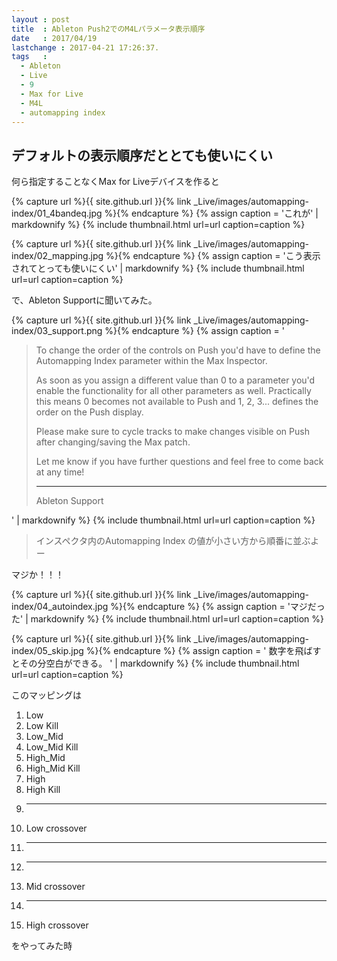 ```yaml
---
layout : post
title  : Ableton Push2でのM4Lパラメータ表示順序
date   : 2017/04/19
lastchange : 2017-04-21 17:26:37.
tags   :
  - Ableton
  - Live
  - 9
  - Max for Live
  - M4L
  - automapping index
---
```


## デフォルトの表示順序だととても使いにくい

何ら指定することなくMax for Liveデバイスを作ると

{% capture url %}{{ site.github.url }}{% link _Live/images/automapping-index/01_4bandeq.jpg %}{% endcapture %}
{% assign caption = 'これが' | markdownify %}
{% include thumbnail.html url=url caption=caption %}

{% capture url %}{{ site.github.url }}{% link _Live/images/automapping-index/02_mapping.jpg %}{% endcapture %}
{% assign caption = 'こう表示されてとっても使いにくい' | markdownify %}
{% include thumbnail.html url=url caption=caption %}

で、Ableton Supportに聞いてみた。

{% capture url %}{{ site.github.url }}{% link _Live/images/automapping-index/03_support.png %}{% endcapture %}
{% assign caption = '

> To change the order of the controls on Push you'd have to define the Automapping Index parameter within the Max Inspector.
> 
> As soon as you assign a different value than 0 to a parameter you'd enable the functionality for all other parameters as well. 
> Practically this means 0 becomes not available to Push and 1, 2, 3... defines the order on the Push display.
> 
> Please make sure to cycle tracks to make changes visible on Push after changing/saving the Max patch.
> 
> Let me know if you have further questions and feel free to come back at any time!
>
> ---
>
> Ableton Support

' | markdownify %}
{% include thumbnail.html url=url caption=caption %}

> インスペクタ内のAutomapping Index の値が小さい方から順番に並ぶよー

マジか！！！

{% capture url %}{{ site.github.url }}{% link _Live/images/automapping-index/04_autoindex.jpg %}{% endcapture %}
{% assign caption = 'マジだった' | markdownify %}
{% include thumbnail.html url=url caption=caption %}

{% capture url %}{{ site.github.url }}{% link _Live/images/automapping-index/05_skip.jpg %}{% endcapture %}
{% assign caption = '
数字を飛ばすとその分空白ができる。
' | markdownify %}
{% include thumbnail.html url=url caption=caption %}

このマッピングは

1. Low
2. Low Kill
3. Low\_Mid
4. Low\_Mid Kill
5. High\_Mid
6. High\_Mid Kill
7. High
8. High Kill
9. ---
10. Low crossover
11. ---
12. ---
13. Mid crossover
14. ---
15. High crossover

をやってみた時
